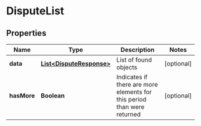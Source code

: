 
# DisputeList

## Properties
Name | Type | Description | Notes
------------ | ------------- | ------------- | -------------
**data** | [**List&lt;DisputeResponse&gt;**](DisputeResponse.md) | List of found objects |  [optional]
**hasMore** | **Boolean** | Indicates if there are more elements for this period than were returned |  [optional]



